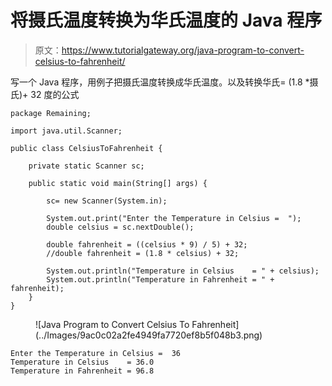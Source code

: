 # 将摄氏温度转换为华氏温度的 Java 程序

> 原文：<https://www.tutorialgateway.org/java-program-to-convert-celsius-to-fahrenheit/>

写一个 Java 程序，用例子把摄氏温度转换成华氏温度。以及转换华氏= (1.8 *摄氏)+ 32 度的公式

```
package Remaining;

import java.util.Scanner;

public class CelsiusToFahrenheit {

	private static Scanner sc;

	public static void main(String[] args) {

		sc= new Scanner(System.in);

		System.out.print("Enter the Temperature in Celsius =  ");
		double celsius = sc.nextDouble();

		double fahrenheit = ((celsius * 9) / 5) + 32;
		//double fahrenheit = (1.8 * celsius) + 32;

		System.out.println("Temperature in Celsius    = " + celsius);
		System.out.println("Temperature in Fahrenheit = " + fahrenheit);		
	}
}
```

<figure class="wp-block-image size-large">![Java Program to Convert Celsius To Fahrenheit](../Images/9ac0c02a2fe4949fa7720ef8b5f048b3.png)</figure>

```
Enter the Temperature in Celsius =  36
Temperature in Celsius    = 36.0
Temperature in Fahrenheit = 96.8
```